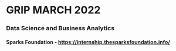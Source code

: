 # GRIP MARCH 2022
### Data Science and Business Analytics
#### Sparks Foundation  - https://internship.thesparksfoundation.info/

